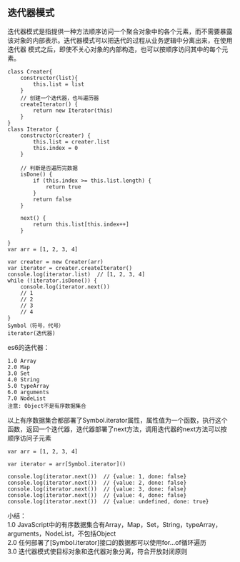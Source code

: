 ## 迭代器模式
迭代器模式是指提供一种方法顺序访问一个聚合对象中的各个元素，而不需要暴露
该对象的内部表示。迭代器模式可以把迭代的过程从业务逻辑中分离出来，在使用迭代器
模式之后，即使不关心对象的内部构造，也可以按顺序访问其中的每个元素。

``` 
class Creater{
    constructor(list){
        this.list = list
    }
    // 创建一个迭代器，也叫遍历器
    createIterator() {
        return new Iterator(this)
    }
}
class Iterator {
    constructor(creater) {
        this.list = creater.list
        this.index = 0
    }

    // 判断是否遍历完数据
    isDone() {
        if (this.index >= this.list.length) {
            return true
        }
        return false
    }

    next() {
        return this.list[this.index++]
    }

}
var arr = [1, 2, 3, 4]

var creater = new Creater(arr)
var iterator = creater.createIterator()
console.log(iterator.list)  // [1, 2, 3, 4]
while (!iterator.isDone()) {
    console.log(iterator.next()) 
    // 1
    // 2
    // 3
    // 4
}
Symbol（符号，代号）
iterator(迭代器)
```
es6的迭代器：
``` 
1.0 Array
2.0 Map
3.0 Set
4.0 String
5.0 typeArray
6.0 arguments
7.0 NodeList
注意: Object不是有序数据集合
```
以上有序数据集合都部署了Symbol.iterator属性，属性值为一个函数，执行这个函数，返回一个迭代器，迭代器部署了next方法，调用迭代器的next方法可以按顺序访问子元素
``` 
var arr = [1, 2, 3, 4]

var iterator = arr[Symbol.iterator]()

console.log(iterator.next())  // {value: 1, done: false}
console.log(iterator.next())  // {value: 2, done: false}
console.log(iterator.next())  // {value: 3, done: false}
console.log(iterator.next())  // {value: 4, done: false}
console.log(iterator.next())  // {value: undefined, done: true}
```
小结：<br>
1.0 JavaScript中的有序数据集合有Array，Map，Set，String，typeArray，arguments，NodeList，不包括Object
<br>
2.0  任何部署了[Symbol.iterator]接口的数据都可以使用for...of循环遍历
<br>
3.0  迭代器模式使目标对象和迭代器对象分离，符合开放封闭原则


